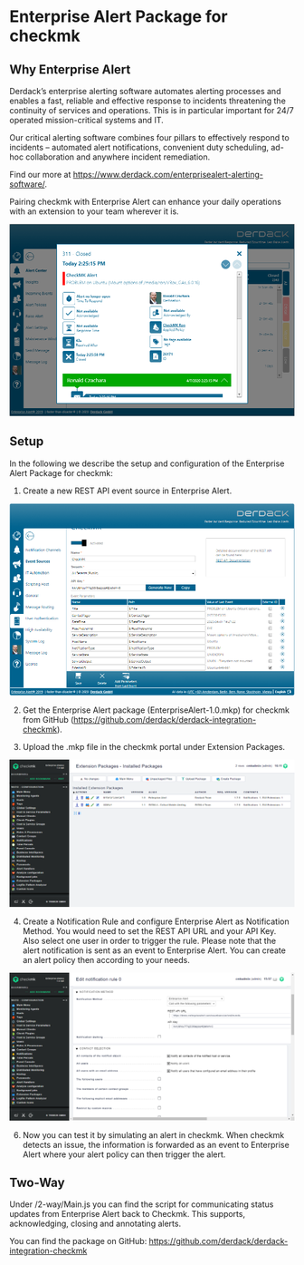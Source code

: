 # Enterprise Alert Package for checkmk

## Why Enterprise Alert

Derdack’s enterprise alerting software automates alerting processes and enables a fast, reliable and effective response to incidents threatening the continuity of services and operations. This is in particular important for 24/7 operated mission-critical systems and IT.

Our critical alerting software combines four pillars to effectively respond to incidents – automated alert notifications, convenient duty scheduling, ad-hoc collaboration and anywhere incident remediation.

Find our more at https://www.derdack.com/enterprisealert-alerting-software/.

Pairing checkmk with Enterprise Alert can enhance your daily operations with an extension to your team wherever it is.

![Alert](ea_alert.png)

## Setup

In the following we describe the setup and configuration of the Enterprise Alert Package for checkmk:

1. Create a new REST API event source in Enterprise Alert.

![REST API](ea_rest.png)

2. Get the Enterprise Alert package (EnterpriseAlert-1.0.mkp) for checkmk from GitHub (https://github.com/derdack/derdack-integration-checkmk).

3. Upload the .mkp file in the checkmk portal under Extension Packages.

![Extension Packages](checkmk_package.png)

4. Create a Notification Rule and configure Enterprise Alert as Notification Method. You would need to set the REST API URL and your API Key. Also select one user in order to trigger the rule. Please note that the alert notification is sent as an event to Enterprise Alert. You can create an alert policy then according to your needs.

![Notifications](checkmk_notifications.png)

6. Now you can test it by simulating an alert in checkmk. When checkmk detects an issue, the information is forwarded as an event to Enterprise Alert where your alert policy can then trigger the alert.

## Two-Way

Under /2-way/Main.js you can find the script for communicating status updates from Enterprise Alert back to Checkmk. This supports, acknowledging, closing and annotating alerts.

You can find the package on GitHub:
https://github.com/derdack/derdack-integration-checkmk
